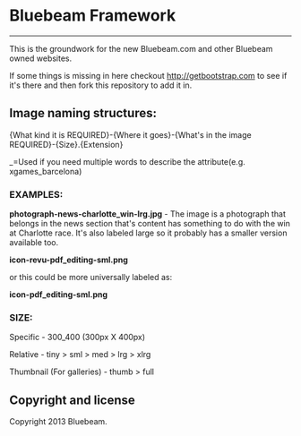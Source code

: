 # Bluebeam Framework
------------------

This is the groundwork for the new Bluebeam.com and other Bluebeam owned websites.

If some things is missing in here checkout http://getbootstrap.com to see if it's there and then fork this repository to add it in.

## Image naming structures:

{What kind it is REQUIRED}-{Where it goes}-{What's in the image REQUIRED}-{Size}.{Extension}

_=Used if you need multiple words to describe the attribute(e.g. xgames_barcelona)

### EXAMPLES:
**photograph-news-charlotte_win-lrg.jpg** - The image is a photograph that belongs in the news section that's content has something to do with the win at Charlotte race. It's also labeled large so it probably has a smaller version available too.

**icon-revu-pdf_editing-sml.png**

or this could be more universally labeled as:

**icon-pdf_editing-sml.png**

### SIZE:
Specific - 300_400 (300px X 400px)

Relative - tiny > sml > med > lrg > xlrg

Thumbnail (For galleries) - thumb > full

Copyright and license
---------------------

Copyright 2013 Bluebeam.
